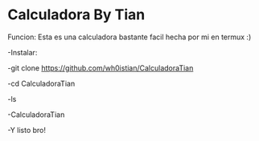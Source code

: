 # Calculadora By Tian
Funcion: Esta es una calculadora bastante facil hecha por mi en termux :)

-Instalar: 

-git clone https://github.com/wh0istian/CalculadoraTian

-cd CalculadoraTian

-ls

-CalculadoraTian

-Y listo bro!
